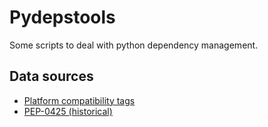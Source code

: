 # Pydepstools

Some scripts to deal with python dependency management.



## Data sources

- [Platform compatibility tags](https://packaging.python.org/en/latest/specifications/platform-compatibility-tags/#platform-compatibility-tags)
- [PEP-0425 (historical)](https://peps.python.org/pep-0425/)